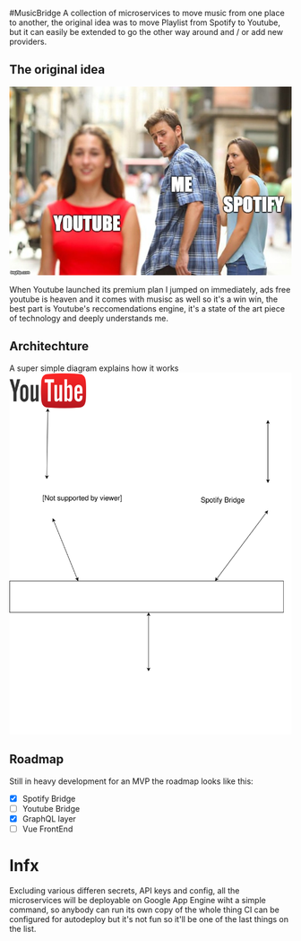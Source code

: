#MusicBridge
A collection of microservices to move music from one place to another, the original idea was to move Playlist from Spotify to Youtube, but it can easily be extended to go the other way around and / or add new providers.

## The original idea
![meme](./docs/readme/meme.jpg)

When Youtube launched its premium plan I jumped on immediately, ads free youtube is heaven and it comes with musisc as well so it's a win win, the best part is Youtube's reccomendations engine, it's a state of the art piece of technology and deeply understands me.

## Architechture
A super simple diagram explains how it works
![diagram](./docs/readme/MusicBridge.svg)

## Roadmap
Still in heavy development for an MVP the roadmap looks like this:
- [x] Spotify Bridge
- [ ] Youtube Bridge
- [x] GraphQL layer
- [ ] Vue FrontEnd

# Infx
Excluding various differen secrets, API keys and  config, all the microservices will be deployable on Google App Engine wiht a simple command, so anybody can run its own copy of the whole thing CI can be configured for autodeploy but it's not fun so it'll be one of the last things on the list.
